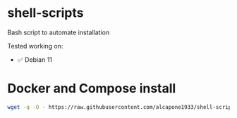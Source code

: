 # shell-scripts
Bash script to automate installation

Tested working on:

* :white_check_mark: Debian 11

# Docker and Compose install

```bash
wget -q -O - https://raw.githubusercontent.com/alcapone1933/shell-scripts/master/docker-and-compose.sh | bash

```
